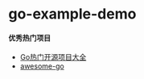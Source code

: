 # go-example-demo

#### 优秀热门项目

- [Go热门开源项目大全](https://www.cnblogs.com/you-men/p/13493912.html)
- [awesome-go](https://github.com/avelino/awesome-go#utilities)
